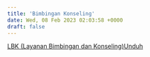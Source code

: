 ```yaml
---
title: 'Bimbingan Konseling'
date: Wed, 08 Feb 2023 02:03:58 +0000
draft: false
---
```


[LBK (Layanan Bimbingan dan Konseling)](https://cloud.unda.ac.id/www/wp-content/uploads/2023/03/LBK-Layanan-Bimbingan-dan-Konseling-.pdf)[Unduh](https://cloud.unda.ac.id/www/wp-content/uploads/2023/03/LBK-Layanan-Bimbingan-dan-Konseling-.pdf)
